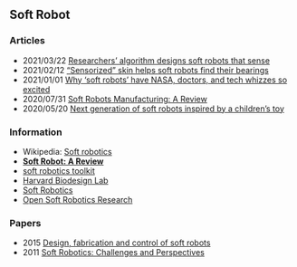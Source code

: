 ## Soft Robot


### Articles
- 2021/03/22 [Researchers’ algorithm designs soft robots that sense](https://news.mit.edu/2021/sensor-soft-robots-placement-0322)
- 2021/02/12 [“Sensorized” skin helps soft robots find their bearings](https://news.mit.edu/2020/sensorized-skin-soft-robots-0213)
- 2021/01/01 [Why ‘soft robots’ have NASA, doctors, and tech whizzes so excited](https://fortune.com/2021/01/01/soft-robots-applications-advantages-surgery/)
- 2020/07/31 [Soft Robots Manufacturing: A Review](https://www.frontiersin.org/articles/10.3389/frobt.2018.00084/full)
- 2020/05/20 [Next generation of soft robots inspired by a children’s toy](https://www.seas.harvard.edu/news/2020/05/next-generation-soft-robots-inspired-childrens-toy)


### Information
- Wikipedia: [Soft robotics](https://en.wikipedia.org/wiki/Soft_robotics)
- [**Soft Robot: A Review**](https://www.elveflow.com/microfluidic-reviews/general-microfluidics/soft-robot/)
- [soft robotics toolkit](https://softroboticstoolkit.com/)
- [Harvard Biodesign Lab](https://biodesign.seas.harvard.edu/soft-robotics)
- [Soft Robotics](https://www.softroboticsinc.com/)
- [Open Soft Robotics Research](https://collections.plos.org/collection/soft-robotics/)


### Papers
- 2015 [Design, fabrication and control of soft robots](https://www.researchgate.net/publication/277410991_Design_fabrication_and_control_of_soft_robots)
- 2011 [Soft Robotics: Challenges and Perspectives](https://www.sciencedirect.com/science/article/pii/S1877050911006958)



